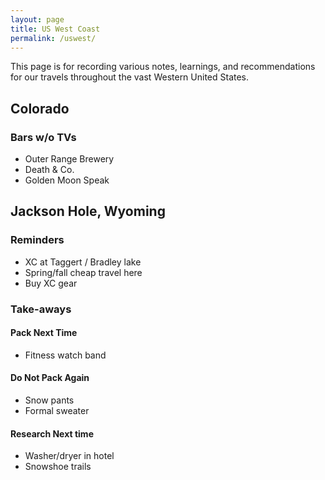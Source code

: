 ```yaml
---
layout: page
title: US West Coast
permalink: /uswest/
---
```


This page is for recording various notes, learnings, and recommendations for our travels throughout the vast Western United States.

## Colorado

### Bars w/o TVs

* Outer Range Brewery
* Death & Co.
* Golden Moon Speak

## Jackson Hole, Wyoming

### Reminders

* XC at Taggert / Bradley lake
* Spring/fall cheap travel here
* Buy XC gear

### Take-aways

#### Pack Next Time

* Fitness watch band

#### Do Not Pack Again

* Snow pants
* Formal sweater

#### Research Next time

* Washer/dryer in hotel
* Snowshoe trails

